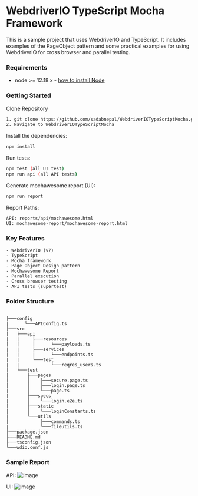 # WebdriverIO TypeScript Mocha Framework
This is a sample project that uses WebdriverIO and TypeScript. It includes examples of the PageObject pattern and some practical examples for using WebdriverIO for cross browser and parallel testing.

### Requirements
-   node >= 12.18.x - [how to install Node](https://nodejs.org/en/download/)

### Getting Started
Clone Repository
```bash
1. git clone https://github.com/sadabnepal/WebdriverIOTypeScriptMocha.git
2. Navigate to WebdriverIOTypeScriptMocha
```

Install the dependencies:
```bash
npm install
```

Run tests:
```bash
npm test (all UI test)
npm run api (all API tests)
```

Generate mochawesome report (UI):
```bash
npm run report
```

Report Paths:
```
API: reports/api/mochawesome.html
UI: mochawesome-report/mochawesome-report.html
```

### Key Features
	- WebdriverIO (v7)
	- TypeScript
	- Mocha framework
	- Page Object Design pattern
	- Mochawesome Report
	- Parallel execution
	- Cross browser testing
	- API tests (supertest)

### Folder Structure
```

├───config
|      └───APIConfig.ts
├───src
|   ├───api
|   |     ├───resources
|   |     |      └───payloads.ts
|   |     ├───services
|   |     |      └───endpoints.ts
|   |     └───test
|   |            └───reqres_users.ts
│   └───test
|	    ├───pages
|	    │  	 ├───secure.page.ts
|	    │	 ├───login.page.ts
|	    │	 └───page.ts
|	    ├───specs
|	    │    └───login.e2e.ts
|	    ├───static
|	    │    └───loginConstants.ts
|	    └───utils
|            ├───commands.ts
|            └───fileutils.ts
├───package.json
├───README.md
├───tsconfig.json
└───wdio.conf.js
```
	
### Sample Report
API:
![image](https://user-images.githubusercontent.com/65847528/143480364-2315b191-e8cd-460b-967c-e430abb29416.png)

UI:
![image](https://user-images.githubusercontent.com/65847528/143480443-cee233a4-6296-4773-8b54-c593d7dfd022.png)
